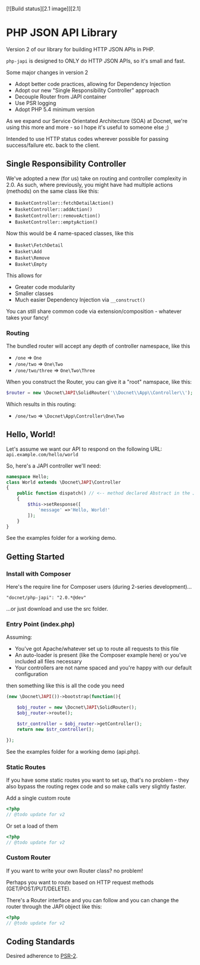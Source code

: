 [![Build status][2.1 image]][2.1]

# PHP JSON API Library #

Version 2 of our library for building HTTP JSON APIs in PHP.

`php-japi` is designed to ONLY do HTTP JSON APIs, so it's small and fast.

Some major changes in version 2
- Adopt better code practices, allowing for Dependency Injection
- Adopt our new "Single Responsibility Controller" approach
- Decouple Router from JAPI container
- Use PSR logging
- Adopt PHP 5.4 minimum version

As we expand our Service Orientated Architecture (SOA) at Docnet, we're using this more and more - so I hope it's useful
to someone else ;)

Intended to use HTTP status codes wherever possible for passing success/failure etc. back to the client.

## Single Responsibility Controller ##

We've adopted a new (for us) take on routing and controller complexity in 2.0. As such, where previously, you might have 
had multiple actions (methods) on the same class like this:

- `BasketController::fetchDetailAction()`
- `BasketController::addAction()`
- `BasketController::removeAction()`
- `BasketController::emptyAction()`

Now this would be 4 name-spaced classes, like this

- `Basket\FetchDetail`
- `Basket\Add`
- `Basket\Remove`
- `Basket\Empty`

This allows for 
- Greater code modularity
- Smaller classes
- Much easier Dependency Injection via `__construct()`

You can still share common code via extension/composition - whatever takes your fancy!

### Routing ###

The bundled router will accept any depth of controller namespace, like this

- `/one` => `One`
- `/one/two` => `One\Two`
- `/one/two/three` => `One\Two\Three`

When you construct the Router, you can give it a "root" namspace, like this:

```php
$router = new \Docnet\JAPI\SolidRouter('\\Docnet\\App\\Controller\\');
```

Which results in this routing:

- `/one/two` => `\Docnet\App\Controller\One\Two`

## Hello, World! ##

Let's assume we want our API to respond on the following URL: `api.example.com/hello/world`

So, here's a JAPI controller we'll need:

```php
namespace Hello;
class World extends \Docnet\JAPI\Controller
{
    public function dispatch() // <-- method declared Abstract in the JAPI Controller
    {
        $this->setResponse([
            'message' =>'Hello, World!'
        ]);
    }
}
```

See the examples folder for a working demo.

## Getting Started ##

### Install with Composer ###

Here's the require line for Composer users (during 2-series development)...

`"docnet/php-japi": "2.0.*@dev"`

...or just download and use the src folder.

### Entry Point (index.php) ###

Assuming:

- You've got Apache/whatever set up to route all requests to this file
- An auto-loader is present (like the Composer example here) or you've included all files necessary
- Your controllers are not name spaced and you're happy with our default configuration

then something like this is all the code you need

```php
(new \Docnet\JAPI())->bootstrap(function(){

    $obj_router = new \Docnet\JAPI\SolidRouter();
    $obj_router->route();

    $str_controller = $obj_router->getController();
    return new $str_controller();

});
```

See the examples folder for a working demo (api.php).

### Static Routes ###

If you have some static routes you want to set up, that's no problem - they also bypass the routing regex code
and so make calls very slightly faster.

Add a single custom route

```php
<?php
// @todo update for v2
```

Or set a load of them

```php
<?php
// @todo update for v2
```

### Custom Router ###

If you want to write your own Router class? no problem!

Perhaps you want to route based on HTTP request methods (GET/POST/PUT/DELETE).

There's a Router interface and you can follow and you can change the router through the JAPI object like this:

```php
<?php
// @todo update for v2
```

## Coding Standards ##

Desired adherence to [PSR-2](https://github.com/php-fig/fig-standards/blob/master/accepted/PSR-2-coding-style-guide.md).

